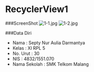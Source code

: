 # RecyclerView1

###ScreenShot
![1-1.jpg](https://s15.postimg.org/lguxxvft7/1_1.jpg)
![1-2.jpg](https://s22.postimg.org/tcs662129/1_2.jpg)

###Data Diri
- Nama : Septy Nur Aulia Darmantya
- Kelas : XI RPL 5
- No. Urut : 30
- NIS : 4832/1551.070
- Nama Sekolah : SMK Telkom Malang
